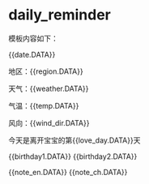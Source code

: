 # daily_reminder

模板内容如下：

{{date.DATA}} 

地区：{{region.DATA}} 

天气：{{weather.DATA}} 

气温：{{temp.DATA}} 

风向：{{wind_dir.DATA}} 

今天是离开宝宝的第{{love_day.DATA}}天 

{{birthday1.DATA}} 
{{birthday2.DATA}}


{{note_en.DATA}} 
{{note_ch.DATA}}

